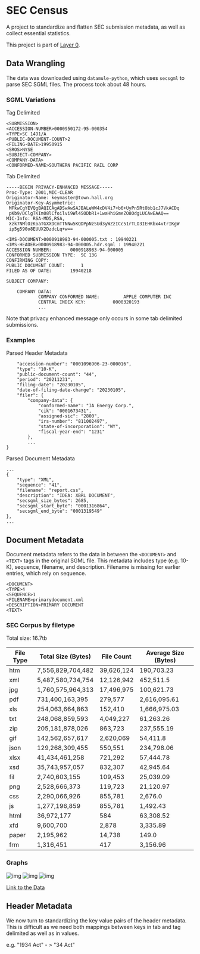 # SEC Census

A project to standardize and flatten SEC submission metadata, as well as collect essential statistics.

This project is part of [Layer 0](https://datamule.xyz/papers/datamule.pdf).

## Data Wrangling

The data was downloaded using `datamule-python`, which uses `secsgml` to parse SEC SGML files. The process took about 48 hours.

### SGML Variations

Tag Delimited
```
<SUBMISSION>
<ACCESSION-NUMBER>0000950172-95-000354
<TYPE>SC 14D1/A
<PUBLIC-DOCUMENT-COUNT>2
<FILING-DATE>19950915
<SROS>NYSE
<SUBJECT-COMPANY>
<COMPANY-DATA>
<CONFORMED-NAME>SOUTHERN PACIFIC RAIL CORP
```

Tab Delimited
```
-----BEGIN PRIVACY-ENHANCED MESSAGE-----
Proc-Type: 2001,MIC-CLEAR
Originator-Name: keymaster@town.hall.org
Originator-Key-Asymmetric:
 MFkwCgYEVQgBAQICAgADSwAwSAJBALeWW4xDV4i7+b6+UyPn5RtObb1cJ7VkACDq
 pKb9/DClgTKIm08lCfoilvi9Wl4SODbR1+1waHhiGmeZO8OdgLUCAwEAAQ==
MIC-Info: RSA-MD5,RSA,
 Xzk7NMlOzKoaTGXXDCmTTNNw5KQDPpNzSUd3yWZzICc51rTLO3IEHKbx4vtrIKgW
 ip5g590o8EUUX2DzdcLq+w==

<IMS-DOCUMENT>0000918983-94-000005.txt : 19940221
<IMS-HEADER>0000918983-94-000005.hdr.sgml : 19940221
ACCESSION NUMBER:		0000918983-94-000005
CONFORMED SUBMISSION TYPE:	SC 13G
CONFIRMING COPY:	
PUBLIC DOCUMENT COUNT:		1
FILED AS OF DATE:		19940218

SUBJECT COMPANY:

    COMPANY DATA:	
            COMPANY CONFORMED NAME:			APPLE COMPUTER INC
            CENTRAL INDEX KEY:			0000320193
            ...
```

Note that privacy enhanced message only occurs in some tab delimited submissions.

### Examples

Parsed Header Metadata
```
    "accession-number": "0001096906-23-000016",
    "type": "10-K",
    "public-document-count": "44",
    "period": "20211231",
    "filing-date": "20230105",
    "date-of-filing-date-change": "20230105",
    "filer": {
        "company-data": {
            "conformed-name": "IA Energy Corp.",
            "cik": "0001673431",
            "assigned-sic": "2800",
            "irs-number": "811002497",
            "state-of-incorporation": "WY",
            "fiscal-year-end": "1231"
        },
        ...
}
```

Parsed Document Metadata
```
...
{
    "type": "XML",
    "sequence": "41",
    "filename": "report.css",
    "description": "IDEA: XBRL DOCUMENT",
    "secsgml_size_bytes": 2685,
    "secsgml_start_byte": "0001316864",
    "secsgml_end_byte": "0001319549"
},
...
```

## Document Metadata
Document metadata refers to the data in between the `<DOCUMENT>` and `<TEXT>` tags in the original SGML file. This metadata includes type (e.g. 10-K), sequence, filename, and description. Filename is missing for earlier entries, which rely on sequence.

```
<DOCUMENT>
<TYPE>4
<SEQUENCE>1
<FILENAME>primarydocument.xml
<DESCRIPTION>PRIMARY DOCUMENT
<TEXT>
```

### SEC Corpus by filetype
Total size: 16.7tb

| File Type | Total Size (Bytes) | File Count | Average Size (Bytes) |
|-----------|-------------------|------------|---------------------|
| htm | 7,556,829,704,482 | 39,626,124 | 190,703.23 |
| xml | 5,487,580,734,754 | 12,126,942 | 452,511.5 |
| jpg | 1,760,575,964,313 | 17,496,975 | 100,621.73 |
| pdf | 731,400,163,395 | 279,577 | 2,616,095.61 |
| xls | 254,063,664,863 | 152,410 | 1,666,975.03 |
| txt | 248,068,859,593 | 4,049,227 | 61,263.26 |
| zip | 205,181,878,026 | 863,723 | 237,555.19 |
| gif | 142,562,657,617 | 2,620,069 | 54,411.8 |
| json | 129,268,309,455 | 550,551 | 234,798.06 |
| xlsx | 41,434,461,258 | 721,292 | 57,444.78 |
| xsd | 35,743,957,057 | 832,307 | 42,945.64 |
| fil | 2,740,603,155 | 109,453 | 25,039.09 |
| png | 2,528,666,373 | 119,723 | 21,120.97 |
| css | 2,290,066,926 | 855,781 | 2,676.0 |
| js | 1,277,196,859 | 855,781 | 1,492.43 |
| html | 36,972,177 | 584 | 63,308.52 |
| xfd | 9,600,700 | 2,878 | 3,335.89 |
| paper | 2,195,962 | 14,738 | 149.0 |
| frm | 1,316,451 | 417 | 3,156.96 |

### Graphs
![img](../document_plots/extensions_over_time.png)
![img](../document_plots/extensions_by_count_pie.png)
![img](../document_plots/extensions_by_size_pie.png)

[Link to the Data](../document_csvs/)

## Header Metadata

We now turn to standardizing the key value pairs of the header metadata. This is difficult as we need both mappings between keys in tab and tag delimited as well as in values.

e.g. "1934 Act" - > "34 Act"